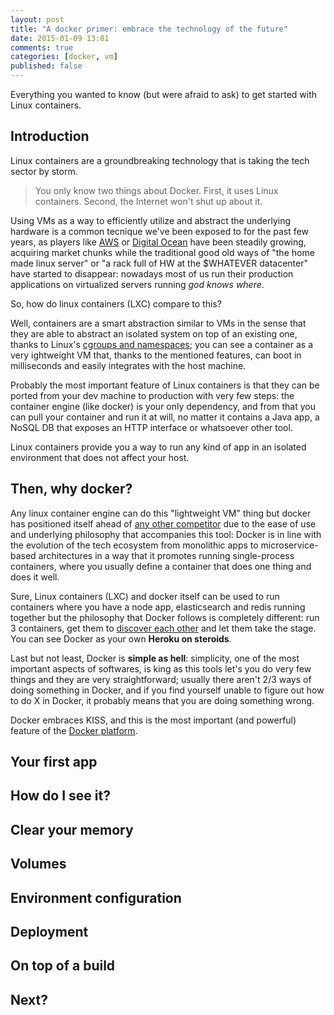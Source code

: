 ```yaml
---
layout: post
title: "A docker primer: embrace the technology of the future"
date: 2015-01-09 13:01
comments: true
categories: [docker, vm]
published: false
---
```


Everything you wanted to know
(but were afraid to ask) to get
started with Linux containers.

<!-- more -->

## Introduction

Linux containers are a groundbreaking
technology that is taking the tech sector
by storm.

> You only know two things about Docker. First, it uses Linux containers.
> Second, the Internet won't shut up about it.

Using VMs as a way to efficiently utilize 
and abstract the underlying hardware is a
common tecnique we've been exposed to for the
past few years, as players like [AWS](https://aws.amazon.com/)
or [Digital Ocean](https://www.digitalocean.com/)
have been steadily growing, acquiring market
chunks while the traditional good old ways of
"the home made linux server" or "a rack full
of HW at the $WHATEVER datacenter" have started to
disappear: nowadays most of us run their production
applications on virtualized servers running *god knows where*.

So, how do linux containers (LXC) compare to this?

Well, containers are a smart abstraction similar to VMs
in the sense that they are able to abstract an isolated
system on top of an existing one, thanks to Linux's
[cgroups and namespaces](http://en.wikipedia.org/wiki/Cgroups);
you can see a container as a very ightweight VM that,
thanks to the mentioned features, can boot in milliseconds
and easily integrates with the host machine.

Probably the most important feature of Linux
containers is that they can be ported from your
dev machine to production with very few steps:
the container engine (like docker) is your only
dependency, and from that you can pull your
container and run it at will, no matter it contains
a Java app, a NoSQL DB that exposes an HTTP interface
or whatsoever other tool.

Linux containers provide you a way to run any kind
of app in an isolated environment that does not affect
your host.

## Then, why docker?

Any linux container engine can do this
"lightweight VM" thing but docker has
positioned itself ahead of 
[any other competitor](http://thevarguy.com/virtualization-applications-and-technologies/091614/flockport-rivals-docker-open-source-container-virtualiz)
due to the ease of use and underlying
philosophy that accompanies this tool:
Docker is in line with the evolution of
the tech ecosystem from monolithic apps
to microservice-based architectures in a way
that it promotes running single-process
containers, where you usually define a container
that does one thing and does it well.

Sure, Linux containers (LXC) and docker itself
can be used to run containers where you have a
node app, elasticsearch and redis running together
but the philosophy that Docker follows is completely
different: run 3 containers, get them to
[discover each other](https://www.google.ae/webhp?sourceid=chrome-instant&ion=1&espv=2&ie=UTF-8#q=service+discovery+docker)
and let them take the stage. You can see Docker
as your own **Heroku on steroids**.

Last but not least, Docker is **simple as hell**:
simplicity, one of the most important aspects of
softwares, is king as this tools let's you do
very few things and they are very straightforward;
usually there aren't 2/3 ways of doing something in
Docker, and if you find yourself unable to figure out
how to do X in Docker, it probably means that you are
doing something wrong.

Docker embraces KISS, and this is the most important
(and powerful) feature of the [Docker platform](https://www.docker.com/whatisdocker/).

## Your first app

## How do I see it?

## Clear your memory

## Volumes

## Environment configuration

## Deployment

## On top of a build

## Next?